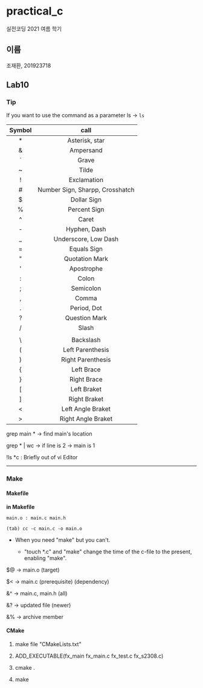 # practical_c

실전코딩 2021 여름 학기

## 이름

조재환, 201923718

## Lab10

### Tip

If you want to use the command as a parameter
ls -> `ls`

| Symbol | call |
|:---: | :---: |  
| * | Asterisk, star | 
| & | Ampersand | 
| ` | Grave | 
| ~ | Tilde | 
| ! | Exclamation | 
| # | Number Sign, Sharpp, Crosshatch | 
| $ | Dollar Sign | 
| % | Percent Sign | 
| ^ | Caret | 
| - | Hyphen, Dash |
| _ | Underscore, Low Dash |
| = | Equals Sign |
| " | Quotation Mark |
| ' | Apostrophe |
| : | Colon |
| ; | Semicolon |
| , | Comma |
| . | Period, Dot |
| ? | Question Mark |
| / | Slash |
| | | Vertical Bar, Bat |
| \ | Backslash |
| ( | Left Parenthesis |
| ) | Right Parenthesis |
| { | Left Brace |
| } | Right Brace |
| [ | Left Braket |
| ] | Right Braket |
| < | Left Angle Braket |
| > | Right Angle Braket |

grep main *
-> find main's location

grep * | wc
-> if line is 2 -> main is 1

!ls *c : Briefly out of vi Editor

---

### Make
#### Makefile
**in Makefile**
```
main.o : main.c main.h

(tab) cc -c main.c -o main.o
```
* When you need "make" but you can't.

    * "touch *.c" and "make" change the time of the c-file to the present, enabling "make".


$@ -> main.o (target)

$< -> main.c (prerequisite) (dependency)

&^ -> main.c, main.h (all)

&? -> updated file (newer)

&% -> archive member

#### CMake

1. make file "CMakeLists.txt"

1. ADD_EXECUTABLE(fx_main fx_main.c fx_test.c fx_s2308.c)

1. cmake .

1. make
